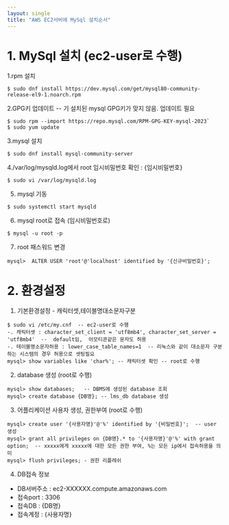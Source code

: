 ```yaml
---
layout: single
title: "AWS EC2서버에 MySql 설치순서"
---
```

# 1. MySql 설치 (ec2-user로 수행)
1.rpm 설치
```
$ sudo dnf install https://dev.mysql.com/get/mysql80-community-release-el9-1.noarch.rpm
```

2.GPG키 업데이트 -- 기 설치된 mysql GPG키가 맞지 않음. 업데이트 필요
```
$ sudo rpm --import https://repo.mysql.com/RPM-GPG-KEY-mysql-2023`
$ sudo yum update
```

3.mysql 설치
```
$ sudo dnf install mysql-community-server
```

4./var/log/mysqld.log에서 root 임시비밀번호 확인 : {임시비밀번호}
```
$ sudo vi /var/log/mysqld.log
```

5. mysql 기동
```
$ sudo systemctl start mysqld
```

6. mysql root로 접속 (임시비밀번호로)
```
$ mysql -u root -p
```

7. root 패스워드 변경
```
mysql>  ALTER USER 'root'@'localhost' identified by '{신규비밀번호}';
```
# 2. 환경설정
1. 기본환경설정 - 캐릭터셋,테이블명대소문자구분
```
$ sudo vi /etc/my.cnf  -- ec2-user로 수행
-. 캐릭터셋 : character_set_client = 'utf8mb4', character_set_server = 'utf8mb4'  --  default임,  아모티콘같은 문자도 허용
-. 테이블명소문자허용 : lower_case_table_names=1  -- 리눅스와 같이 대소문자 구분하는 시스템의 경우 허용으로 셋팅필요
mysql> show variables like 'char%'; -- 캐릭터셋 확인 -- root로 수행
```

2. database 생성 (root로 수행)
```
mysql> show databases;   -- DBMS에 생성된 database 조회
mysql> create database {DB명}; -- lms_db database 생성
```

3. 어플리케이션 사용자 생성, 권한부여 (root로 수행)
```
mysql> create user '{사용자명}'@'%' identified by '{비밀번호}';  -- user 생성
mysql> grant all privileges on {DB명}.* to '{사용자명}'@'%' with grant option;  -- xxxxx에게 xxxxx에 대한 모든 권한 부여, %는 모든 ip에서 접속허용을 의미
mysql> flush privileges; - 권한 리플레쉬
```

4. DB접속 정보
- DB서버주소 : ec2-XXXXXX.compute.amazonaws.com
- 접속port : 3306
- 접속DB : {DB명}
- 접속계정 : {사용자명}
